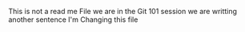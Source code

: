 This is not a read me File
we are in the Git 101 session
we are writting another sentence
I'm Changing this file
